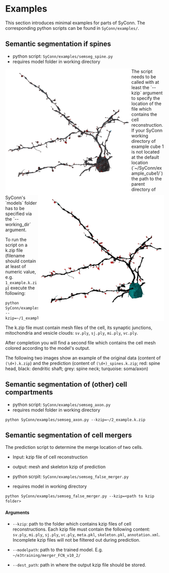 # Examples
This section introduces minimal examples for parts of SyConn. The corresponding python scripts
can be found in `SyConn/examples/`.

## Semantic segmentation if spines
* python script:  `SyConn/examples/semseg_spine.py`
* requires model folder in working directory


<img align="left" width="400" height="400" src="./_static/semseg_spiness_raw.png">

<img align="right" width="400" height="400" src="./_static/semseg_spiness_spines.png">
The script needs to be called with at least the `--kzip` argument to specify the location of the
 file which contains the cell reconstruction.
If your SyConn working directory of example cube 1 is not located at the default
location (`~/SyConn/example_cube1/`) the path to the parent directory of SyConn's `models` folder
 has to be specified via the `--working_dir` argument.

To run the script on a k.zip file (filename should contain at least of numeric value, e.g. `1_example.k.zip`) execute the
 following:

```
python SyConn/examples/semseg_spine.py --kzip=~/1_example.k.zip
```

The k.zip file must contain mesh files of the cell, its synaptic junctions, mitochondria and vesicle clouds: `sv.ply`, `sj.ply`, `mi.ply`, `vc.ply`.

After completion you will find a second file which contains the cell mesh colored according to the
model's output.

The following two images show an example of the original data (content of `(\d+).k.zip`) and the prediction (content of `(\d+)_spines.k.zip`; red: spine head, black: dendritic shaft; grey: spine neck; turquoise: soma/axon)


## Semantic segmentation of (other) cell compartments
* python script:  `SyConn/examples/semseg_axon.py`
* requires model folder in working directory

```
python SyConn/examples/semseg_axon.py --kzip=~/2_example.k.zip
```

## Semantic segmentation of cell mergers
The prediction script to determine the merge location of two cells.
* Input: kzip file of cell reconstruction
* output: mesh and skeleton kzip of prediction

* python scrpit: `SyConn/examples/semseg_false_merger.py`
* requires model in working directory

```
python SyConn/examples/semseg_false_merger.py --kzip=<path to kzip folder>
```

#### Arguments
- `--kzip`: path to the folder which contains kzip files of cell reconstructions. Each kzip file must contain the following content: `sv.ply`, `mi.ply`, `sj.ply`, `vc.ply`, `meta.pkl`, `skeleton.pkl`, `annotation.xml`. Incomplete kzip files will not be filtered out during prediction.

- `--modelpath`: path to the trained model. E.g. `~/e3training/merger_FCN_v10_2/`

- `--dest_path`: path in where the output kzip file should be stored. 

